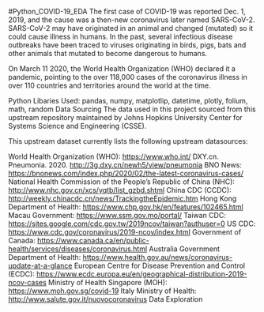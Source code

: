 #Python_COVID-19_EDA
The first case of COVID-19 was reported Dec. 1, 2019, and the cause was a then-new coronavirus later named SARS-CoV-2. SARS-CoV-2 may have originated in an animal and changed (mutated) so it could cause illness in humans. In the past, several infectious disease outbreaks have been traced to viruses originating in birds, pigs, bats and other animals that mutated to become dangerous to humans.

On March 11 2020, the World Health Organization (WHO) declared it a pandemic, pointing to the over 118,000 cases of the coronavirus illness in over 110 countries and territories around the world at the time.

Python Libaries Used:
pandas, numpy, matplotlip, datetime, plotly, folium, math, random
Data Sourcing
The data used in this project sourced from this upstream repository maintained by Johns Hopkins University Center for Systems Science and Engineering (CSSE).

This upstream dataset currently lists the following upstream datasources:

World Health Organization (WHO): https://www.who.int/
DXY.cn. Pneumonia. 2020. http://3g.dxy.cn/newh5/view/pneumonia
BNO News: https://bnonews.com/index.php/2020/02/the-latest-coronavirus-cases/
National Health Commission of the People’s Republic of China (NHC): http://www.nhc.gov.cn/xcs/yqtb/list_gzbd.shtml
China CDC (CCDC): http://weekly.chinacdc.cn/news/TrackingtheEpidemic.htm
Hong Kong Department of Health: https://www.chp.gov.hk/en/features/102465.html
Macau Government: https://www.ssm.gov.mo/portal/
Taiwan CDC: https://sites.google.com/cdc.gov.tw/2019ncov/taiwan?authuser=0
US CDC: https://www.cdc.gov/coronavirus/2019-ncov/index.html
Government of Canada: https://www.canada.ca/en/public-health/services/diseases/coronavirus.html
Australia Government Department of Health: https://www.health.gov.au/news/coronavirus-update-at-a-glance
European Centre for Disease Prevention and Control (ECDC): https://www.ecdc.europa.eu/en/geographical-distribution-2019-ncov-cases
Ministry of Health Singapore (MOH): https://www.moh.gov.sg/covid-19
Italy Ministry of Health: http://www.salute.gov.it/nuovocoronavirus
Data Exploration

